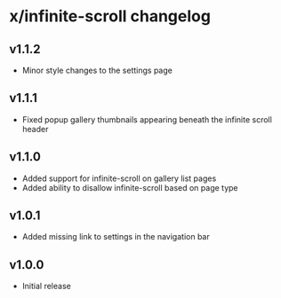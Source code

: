 # x/infinite-scroll changelog

## v1.1.2
* Minor style changes to the settings page

## v1.1.1
* Fixed popup gallery thumbnails appearing beneath the infinite scroll header

## v1.1.0
* Added support for infinite-scroll on gallery list pages
* Added ability to disallow infinite-scroll based on page type

## v1.0.1
* Added missing link to settings in the navigation bar

## v1.0.0
* Initial release
